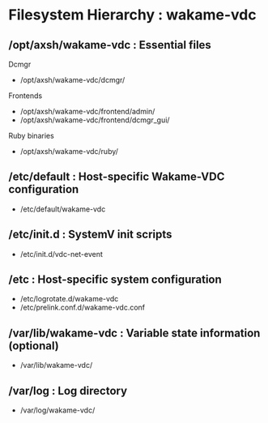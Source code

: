Filesystem Hierarchy : wakame-vdc
=================================

/opt/axsh/wakame-vdc : Essential files
--------------------------------------
Dcmgr

+ /opt/axsh/wakame-vdc/dcmgr/

Frontends

+ /opt/axsh/wakame-vdc/frontend/admin/
+ /opt/axsh/wakame-vdc/frontend/dcmgr_gui/

Ruby binaries

+ /opt/axsh/wakame-vdc/ruby/

/etc/default : Host-specific Wakame-VDC configuration
-----------------------------------------------------

+ /etc/default/wakame-vdc

/etc/init.d : SystemV init scripts
----------------------------------

+ /etc/init.d/vdc-net-event

/etc : Host-specific system configuration
-----------------------------------------

+ /etc/logrotate.d/wakame-vdc
+ /etc/prelink.conf.d/wakame-vdc.conf

/var/lib/wakame-vdc : Variable state information (optional)
-----------------------------------------------------------

+ /var/lib/wakame-vdc/

/var/log : Log directory
------------------------

+ /var/log/wakame-vdc/

